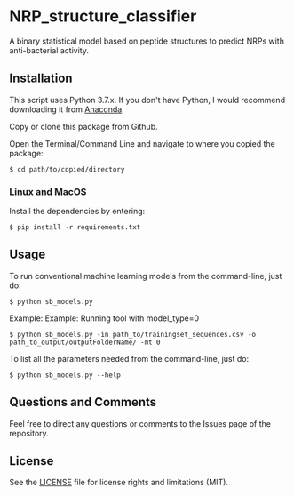 # NRP_structure_classifier
A binary statistical model based on peptide structures to predict NRPs with anti-bacterial activity.

## Installation
This script uses Python 3.7.x. If you don't have Python, I would recommend downloading it from [Anaconda](https://www.continuum.io/downloads).

Copy or clone this package from Github.

Open the Terminal/Command Line and navigate to where you copied the package:

    $ cd path/to/copied/directory

### Linux and MacOS

Install the dependencies by entering:

    $ pip install -r requirements.txt

## Usage

To run conventional machine learning models from the command-line, just do:

    $ python sb_models.py

Example: Example: Running tool with model_type=0

    $ python sb_models.py -in path_to/trainingset_sequences.csv -o path_to_output/outputFolderName/ -mt 0

To list all the parameters needed from the command-line, just do:

    $ python sb_models.py --help

## Questions and Comments

Feel free to direct any questions or comments to the Issues page of the repository.

## License

See the [LICENSE](LICENSE.md) file for license rights and limitations (MIT).
